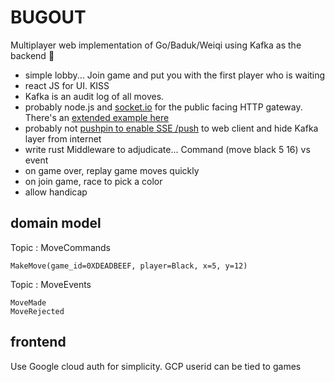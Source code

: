 # BUGOUT
Multiplayer web implementation of Go/Baduk/Weiqi using Kafka as the backend 🐛 

- simple lobby... Join game and put you with the first player who is waiting
- react JS for UI. KISS
- Kafka is an audit log of all moves.
- probably node.js and [socket.io](https://socket.io/get-started/chat) for the public facing HTTP gateway. There's an [extended example here](https://hackernoon.com/using-kafka-with-nodejs-socketio-and-d3js-to-build-a-real-time-map-b6d3c3eae381) 
- probably not [pushpin to enable SSE /push](https://hackernoon.com/supercharging-kafka-enable-realtime-web-streaming-by-adding-pushpin-fd62a9809d94) to web client and hide Kafka layer from internet
- write rust Middleware to adjudicate... Command (move black 5 16) vs event
- on game over, replay game moves quickly
- on join game, race to pick a color
- allow handicap

## domain model

Topic : MoveCommands 

```
MakeMove(game_id=0XDEADBEEF, player=Black, x=5, y=12)
```

Topic : MoveEvents

```
MoveMade
MoveRejected
```

## frontend

Use Google cloud auth for simplicity. GCP userid can be tied to games
